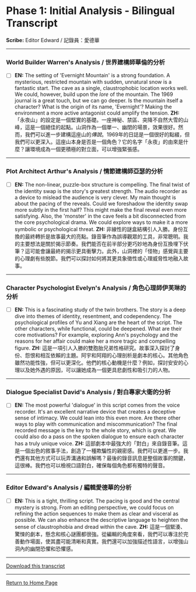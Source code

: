 # Phase 1: Initial Analysis - Bilingual Transcript

**Scribe:** Editor Edward / 記錄員：愛德華

---

### World Builder Warren's Analysis / 世界建構師華倫的分析
- [ ] **EN:** The setting of 'Evernight Mountain' is a strong foundation. A mysterious, restricted mountain with sudden, unnatural snow is a fantastic start. The cave as a single, claustrophobic location works well. We could, however, build upon the *lore* of the mountain. The 1969 journal is a great touch, but we can go deeper. Is the mountain itself a character? What is the origin of its name, 'Evernight'? Making the environment a more active antagonist could amplify the tension.
      **ZH:** 「永夜山」的設定是一個堅實的基礎。一座神秘、禁區、突降不自然大雪的山峰，這是一個絕佳的起點。山洞作為一個單一、幽閉的場景，效果很好。然而，我們可以進一步建構這座山的*傳說*。1969年的日誌是一個很好的點綴，但我們可以更深入。這座山本身是否是一個角色？它的名字「永夜」的由來是什麼？讓環境成為一個更積極的對立面，可以增強緊張感。

---

### Plot Architect Arthur's Analysis / 情節建構師亞瑟的分析
- [ ] **EN:** The non-linear, puzzle-box structure is compelling. The final twist of the identity swap is the story's greatest strength. The audio recorder as a device to mislead the audience is very clever. My main thought is about the pacing of the reveals. Could we foreshadow the identity swap more subtly in the first half? This might make the final reveal even more satisfying. Also, the 'monster' in the cave feels a bit disconnected from the core psychological drama. We could explore ways to make it a more symbolic or psychological threat.
      **ZH:** 非線性的謎盒結構引人入勝。身份互換的最終轉折是故事最大的亮點。錄音筆作為誤導觀眾的工具，非常聰明。我的主要想法是關於揭示節奏。我們能否在前半部分更巧妙地為身份互換埋下伏筆？這可能會讓最終的揭示更具衝擊力。此外，山洞裡的「怪物」感覺與主要的心理劇有些脫節。我們可以探討如何將其更具象徵性或心理威脅性地融入故事。

---

### Character Psychologist Evelyn's Analysis / 角色心理師伊芙琳的分析
- [ ] **EN:** This is a fascinating study of the twin brothers. The story is a deep dive into themes of identity, resentment, and codependency. The psychological profiles of Yu and Xiang are the heart of the script. The other characters, while functional, could be deepened. What are their core motivations? For example, exploring Ann's psychology and the reasons for her affair could make her a more tragic and compelling figure.
      **ZH:** 這是一項引人入勝的雙胞胎兄弟性格研究。故事深入探討了身份、怨恨和相互依賴的主題。阿宇和阿翔的心理剖析是劇本的核心。其他角色雖然功能性強，但可以更深化。他們的核心動機是什麼？例如，探討安安的心理以及她外遇的原因，可以讓她成為一個更具悲劇性和吸引力的人物。

---

### Dialogue Specialist David's Analysis / 對白專家大衛的分析
- [ ] **EN:** The most powerful 'dialogue' in this script comes from the voice recorder. It's an excellent narrative device that creates a deceptive sense of intimacy. We could lean into this even more. Are there other ways to play with communication and miscommunication? The final recorded message is the key to the whole story, which is great. We could also do a pass on the spoken dialogue to ensure each character has a truly unique voice.
      **ZH:** 這部劇本中最強大的「對白」來自錄音筆。這是一個出色的敘事手法，創造了一種欺騙性的親密感。我們可以更進一步。我們還有其他方式可以玩弄溝通和誤解嗎？最後的錄音訊息是整個故事的關鍵，這很棒。我們也可以檢視口語對白，確保每個角色都有獨特的聲音。

---

### Editor Edward's Analysis / 編輯愛德華的分析
- [ ] **EN:** This is a tight, thrilling script. The pacing is good and the central mystery is strong. From an editing perspective, we could focus on refining the action sequences to make them as clear and visceral as possible. We can also enhance the descriptive language to heighten the sense of claustrophobia and dread within the cave.
      **ZH:** 這是一個緊湊、驚悚的劇本，懸念和核心謎團都很強。從編輯的角度來看，我們可以專注於完善動作場面，使其盡可能清晰和真實。我們還可以加強描述性語言，以增強山洞內的幽閉恐懼和恐懼感。

---
[Download this transcript](phase_1_initial_analysis_bilingual.md)

---

[Return to Home Page](../README.md)